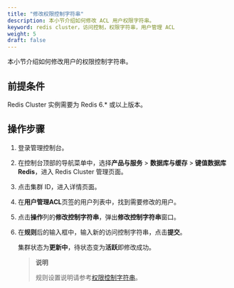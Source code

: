 ```yaml
---
title: "修改权限控制字符串"
description: 本小节介绍如何修改 ACL 用户权限字符串。
keyword: redis cluster，访问控制，权限字符串，用户管理 ACL
weight: 5
draft: false
---
```


本小节介绍如何修改用户的权限控制字符串。

## 前提条件

Redis Cluster 实例需要为 Redis 6.* 或以上版本。

## 操作步骤

1. 登录管理控制台。

2. 在控制台顶部的导航菜单中，选择**产品与服务** > **数据库与缓存** > **键值数据库 Redis**，进入 Redis Cluster 管理页面。

3. 点击集群 ID，进入详情页面。

4. 在**用户管理ACL**页签的用户列表中，找到需要修改的用户。

5. 点击**操作**列的**修改控制字符串**，弹出**修改控制字符串**窗口。

6. 在**规则**后的输入框中，输入新的访问控制字符串，点击**提交**。

   集群状态为**更新中**，待状态变为**活跃**即修改成功。

   > **说明**
   >
   > 规则设置说明请参考[权限控制字符串](../accesscontrol/)。

   

